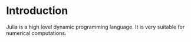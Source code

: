 # Introduction

Julia is a high level dynamic programming language. It is very suitable for numerical computations.